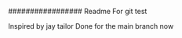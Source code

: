 #################
Readme
For git test

<!-- Done for the new branch ChangesInReadMe -->

Inspired by jay tailor
Done for the main branch now
